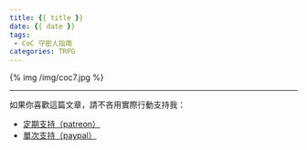 ```yaml
---
title: {{ title }}
date: {{ date }}
tags:
 - CoC 守密人指南
categories: TRPG
---
```


{% img /img/coc7.jpg %}


---

如果你喜歡這篇文章，請不吝用實際行動支持我：



* [<i class="fab fa-patreon"></i> 定期支持（patreon）](https://www.patreon.com/weihung)
* [<i class="fab fa-paypal"></i> 單次支持（paypal）](https://www.paypal.com/pools/c/8jLP7Wsi80)